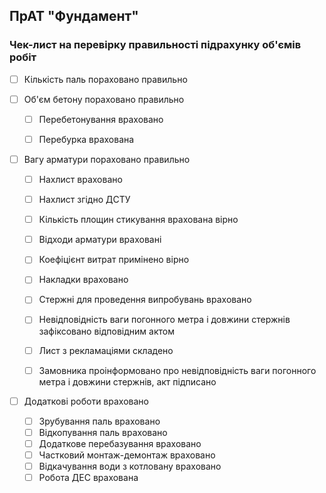 ## ПрАТ "Фундамент"




### Чек-лист на перевірку правильності підрахунку об'ємів робіт


- [ ] Кількість паль пораховано правильно


 - [ ] Об'єм бетону пораховано правильно
    - [ ] Перебетонування враховано
    - [ ] Перебурка врахована

   

- [ ] Вагу арматури пораховано правильно
    - [ ] Нахлист враховано
    - [ ] Нахлист згідно ДСТУ
    - [ ] Кількість площин стикування врахована вірно
    - [ ] Відходи арматури враховані
    - [ ] Коефіцієнт витрат примінено вірно
    - [ ] Накладки враховано
    - [ ] Стержні для проведення випробувань враховано
    - [ ] Невідповідність ваги погонного метра і довжини стержнів зафіксовано відповідним актом
    - [ ] Лист з рекламаціями складено
    - [ ] Замовника проінформовано про невідповідність ваги погонного метра і довжини стержнів, aкт підписано


- [ ] Додаткові роботи враховано
    - [ ] Зрубування паль враховано
    - [ ] Відкопування паль враховано
    - [ ] Додаткове перебазування враховано
    - [ ] Частковий монтаж-демонтаж враховано
    - [ ] Відкачування води з котловану враховано
    - [ ] Робота ДЕС врахована